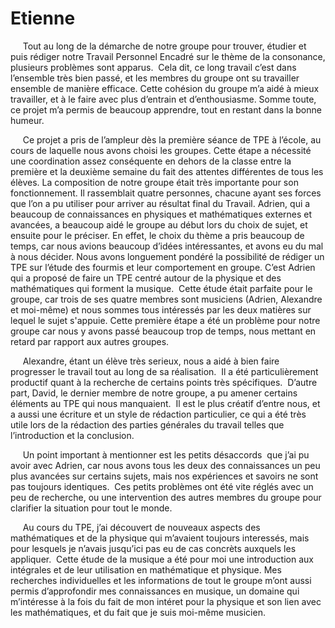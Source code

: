 # Etienne

<p>&nbsp;&nbsp;&nbsp;&nbsp;
	Tout au long de la démarche de notre groupe pour trouver, étudier et puis rédiger notre Travail Personnel Encadré sur le thème de la consonance, plusieurs problèmes sont apparus.  Cela dit, ce long travail c’est dans l’ensemble très bien passé, et les membres du groupe ont su travailler ensemble de manière efficace. Cette cohésion du groupe m’a aidé à mieux travailler, et à le faire avec plus d’entrain et d’enthousiasme. Somme toute, ce projet m’a permis de beaucoup apprendre, tout en restant dans la bonne humeur.
</p>
<p>&nbsp;&nbsp;&nbsp;&nbsp;
	Ce projet a pris de l’ampleur dès la première séance de TPE à l’école, au cours de laquelle nous avons choisi les groupes. Cette étape a nécessité une coordination assez conséquente en dehors de la classe entre la première et la deuxième semaine du fait des attentes différentes de tous les élèves. La composition de notre groupe était très importante pour son fonctionnement. Il rassemblait quatre personnes, chacune ayant ses forces que l’on a pu utiliser pour arriver au résultat final du Travail. Adrien, qui a beaucoup de connaissances en physiques et mathématiques externes et avancées, a beaucoup aidé le groupe au début lors du choix de sujet, et ensuite pour le préciser. En effet, le choix du thème a pris beaucoup de temps, car nous avions beaucoup d’idées intéressantes, et avons eu du mal à nous décider. Nous avons longuement pondéré la possibilité de rédiger un TPE sur l’étude des fourmis et leur comportement en groupe. C’est Adrien qui a proposé de faire un TPE centré autour de la physique et des mathématiques qui forment la musique.  Cette étude était parfaite pour le groupe, car trois de ses quatre membres sont musiciens (Adrien, Alexandre et moi-même) et nous sommes tous intéressés par les deux matières sur lequel le sujet s'appuie. Cette première étape a été un problème pour notre groupe car nous y avons passé beaucoup trop de temps, nous mettant en retard par rapport aux autres groupes.
</p>
<p>&nbsp;&nbsp;&nbsp;&nbsp;
	Alexandre, étant un élève très serieux, nous a aidé à bien faire progresser le travail tout au long de sa réalisation.  Il a été particulièrement productif quant à la recherche de certains points très spécifiques.  D’autre part, David, le dernier membre de notre groupe, a pu amener certains éléments au TPE qui nous manquaient.  Il est le plus créatif d’entre nous, et a aussi une écriture et un style de rédaction particulier, ce qui a été très utile lors de la rédaction des parties générales du travail telles que l’introduction et la conclusion.
</p>
<p>&nbsp;&nbsp;&nbsp;&nbsp;
	Un point important à mentionner est les petits désaccords  que j’ai pu avoir avec Adrien, car nous avons tous les deux des connaissances un peu plus avancées sur certains sujets, mais nos expériences et savoirs ne sont pas toujours identiques.  Ces petits problèmes ont été vite réglés avec un peu de recherche, ou une intervention des autres membres du groupe pour clarifier la situation pour tout le monde.
</p>
<p>&nbsp;&nbsp;&nbsp;&nbsp;
	Au cours du TPE, j’ai découvert de nouveaux aspects des mathématiques et de la physique qui m’avaient toujours interessés, mais pour lesquels je n’avais jusqu’ici pas eu de cas concrèts auxquels les appliquer.  Cette étude de la musique a été pour moi une introduction aux intégrales et de leur utilisation en mathématique et physique. Mes recherches individuelles et les informations de tout le groupe m’ont aussi permis d’approfondir mes connaissances en musique, un domaine qui m’intéresse à la fois du fait de mon intéret pour la physique et son lien avec les mathématiques, et du fait que je suis moi-même musicien.
</p>
<p>
	<br />
	<br />
</p>
